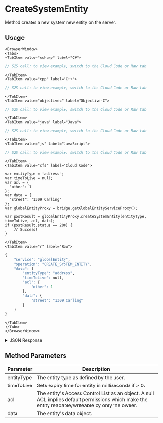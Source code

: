 # CreateSystemEntity

Method creates a new system new entity on the server.

<PartialServop service_name="globalEntity" operation_name="CREATE_SYSTEM_ENTITY" />

## Usage

```mdx-code-block
<BrowserWindow>
<Tabs>
<TabItem value="csharp" label="C#">
```

```csharp
// S2S call: to view example, switch to the Cloud Code or Raw tab.
```

```mdx-code-block
</TabItem>
<TabItem value="cpp" label="C++">
```

```cpp
// S2S call: to view example, switch to the Cloud Code or Raw tab.
```

```mdx-code-block
</TabItem>
<TabItem value="objectivec" label="Objective-C">
```

```objectivec
// S2S call: to view example, switch to the Cloud Code or Raw tab.
```

```mdx-code-block
</TabItem>
<TabItem value="java" label="Java">
```

```java
// S2S call: to view example, switch to the Cloud Code or Raw tab.
```

```mdx-code-block
</TabItem>
<TabItem value="js" label="JavaScript">
```

```javascript
// S2S call: to view example, switch to the Cloud Code or Raw tab.
```

```mdx-code-block
</TabItem>
<TabItem value="cfs" label="Cloud Code">
```

```cfscript
var entityType = "address";
var timeToLive = null;
var acl = {
  "other": 1
};
var data = {
  "street": "1309 Carling"
};
var globalEntityProxy = bridge.getGlobalEntityServiceProxy();

var postResult = globalEntityProxy.createSystemEntity(entityType, timeToLive, acl, data);
if (postResult.status == 200) {
    // Success!
}
```

```mdx-code-block
</TabItem>
<TabItem value="r" label="Raw">
```

```r
{
	"service": "globalEntity",
	"operation": "CREATE_SYSTEM_ENTITY",
	"data": {
		"entityType": "address",
		"timeToLive": null,
		"acl": {
			"other": 1
		},
		"data": {
			"street": "1309 Carling"
		}
	}
}
```

```mdx-code-block
</TabItem>
</Tabs>
</BrowserWindow>
```

<details>
<summary>JSON Response</summary>

```json
{
 "data": {
  "response": {
   "data": {
    "gameId": "22232",
    "entityIndexedId": null,
    "timeToLive": -1,
    "createdAt": 1499276273151,
    "entityType": "address",
    "entityId": "5ae3644f-5306-4b24-8134-29b0c1fdf713",
    "acl": {
     "other": 2
    },
    "ownerId": null,
    "version": 1,
    "expiresAt": 9223372036854776000,
    "updatedAt": 1499276273151
   },
   "status": 200
  },
  "success": true
 },
 "status": 200
}
```
</details>

## Method Parameters
Parameter | Description
--------- | -----------
entityType | The entity type as defined by the user. 
timeToLive | Sets expiry time for entity in milliseconds if > 0. 
acl | The entity's Access Control List as an object. A null ACL implies default permissions which make the entity readable/writeable by only the owner. 
data | The entity's data object. 


